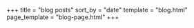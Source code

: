 +++
title = "blog posts"
sort_by = "date"
template = "blog.html"
page_template = "blog-page.html"
+++
